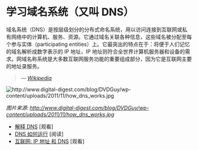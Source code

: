 # 学习域名系统（又叫 DNS）

域名系统（DNS）是按层级划分的分布式命名系统，用以访问连接到互联网或私有网络中的计算机、服务、资源。它通过域名关联各种信息，这些域名被分配至每个参与实体（participating entities）上。它最突出的特点在于：将便于人们记忆的域名解析成数字表示的 IP 地址，IP 地址则符合全世界计算机服务器和设备的需求。网域名称系统是大多数互联网服务功能的重要组成部分，因为它是互联网主要的地址录服务。

><cite>&#8212; [Wikipedia](https://en.wikipedia.org/wiki/Domain_Name_System)</cite>

![](../images/dns.jpg "http://www.digital-digest.com/blog/DVDGuy/wp-content/uploads/2011/11/how_dns_works.jpg")

<cite>图片来源: <a href="http://www.digital-digest.com/blog/DVDGuy/wp-content/uploads/2011/11/how_dns_works.jpg">http://www.digital-digest.com/blog/DVDGuy/wp-content/uploads/2011/11/how_dns_works.jpg</a></cite>

* [解释 DNS](https://www.youtube.com/watch?v=72snZctFFtA) [观看]
* [DNS 如何运行](https://howdns.works/ep1/) [阅读]
* [互联网: IP 地址 和 DNS](https://www.youtube.com/watch?v=5o8CwafCxnU&index=3&list=PLzdnOPI1iJNfMRZm5DDxco3UdsFegvuB7) [观看]
